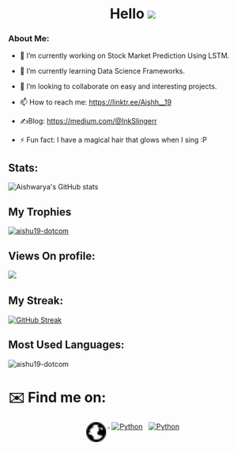 <h1 align="center">Hello  <img src="https://raw.githubusercontent.com/MartinHeinz/MartinHeinz/master/wave.gif" width="30px"> </h1>

### About Me: 

- 🔭 I’m currently working on Stock Market Prediction Using LSTM.
- 🌱 I’m currently learning Data Science Frameworks.
- 👯 I’m looking to collaborate on easy and interesting projects.
- 📫 How to reach me: https://linktr.ee/Aishh__19
- ✍️Blog: https://medium.com/@InkSlingerr

- ⚡ Fun fact: I have a magical hair that glows when I sing :P

## Stats:
![Aishwarya's GitHub stats](https://github-readme-stats.vercel.app/api?username=aishu19-dotcom&show_icons=true&theme=radical)


## My Trophies
<p align = "left"> <a href="https://github.com/ryo-ma/github-profile-trophy"><img src="https://github-profile-trophy.vercel.app/?username=aishu19-dotcom" alt="aishu19-dotcom" /></a> </p>

## Views On profile:
![](https://komarev.com/ghpvc/?username=aishu19-dotcom&color=orange)

## My Streak:
[![GitHub Streak](http://github-readme-streak-stats.herokuapp.com?user=aishu19-dotcom)](https://git.io/streak-stats)

## Most Used Languages:
<img src="https://github-readme-stats.vercel.app/api/top-langs?username=aishu19-dotcom&show_icons=true&locale=en&layout=compact" alt="aishu19-dotcom" />

# ✉️ Find me on:


<p align="center">
 <a href="https://github.com/aishu19-dotcom/" target="_blank" rel="noopener noreferrer"> <img src="https://raw.githubusercontent.com/iconic/open-iconic/master/svg/globe.svg" alt="Python" height="40" style="vertical-align:top; margin:4px"> </a>
 <a href="https://www.linkedin.com/in/a-p-aishwarya-lakshmi-7741a3204/" target="_blank" rel="noopener noreferrer"> <img src="https://cdn.jsdelivr.net/npm/simple-icons@v3/icons/linkedin.svg" alt="Python" height="40" style="vertical-align:top; margin:4px"></a>
 <a href="mailto:aishucool34@gmail.com"> <img src="https://cdn.jsdelivr.net/npm/simple-icons@v3/icons/gmail.svg" alt="Python" height="40" style="vertical-align:top; margin:4px"></a>
</p>
 
